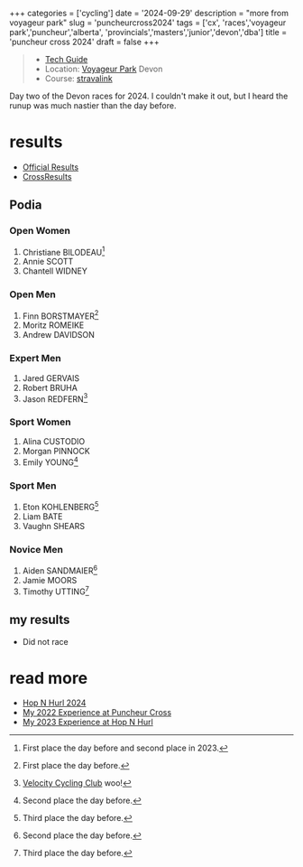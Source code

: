 +++
categories = ['cycling']
date = '2024-09-29'
description = "more from voyageur park"
slug = 'puncheurcross2024'
tags = ['cx', 'races','voyageur park','puncheur','alberta', 'provincials','masters','junior','devon','dba']
title = 'puncheur cross 2024'
draft = false
+++

> * [Tech Guide](https://www.albertabicycle.ab.ca/uploads/files/2024%20Documents/2024%20Tech%20Guides/2024PUNCHEURSept%206.pdf) 
> * Location: [Voyageur Park](../voyageurpark/) Devon
> * Course: [stravalink](http://www.strava.com/segments/37886098)


Day two of the Devon races for 2024. I couldn't make it out, but I heard the runup was much nastier than the day before.
# results

* [Official Results](https://zone4.ca/register.asp?id=35972)
* [CrossResults](https://www.crossresults.com/race/12479)

## Podia
### Open Women

1. Christiane BILODEAU[^1]
2. Annie SCOTT
3. Chantell WIDNEY

[^1]: First place the day before and second place in 2023.
### Open Men

1. Finn BORSTMAYER[^2]
2. Moritz ROMEIKE
3. Andrew DAVIDSON

[^2]: First place the day before.
### Expert Men

1. Jared GERVAIS
2. Robert BRUHA
3. Jason REDFERN[^3]

[^3]: [Velocity Cycling Club](../vcc/) woo!

### Sport Women

1. Alina CUSTODIO
2. Morgan PINNOCK
3. Emily YOUNG[^4]

[^4]: Second place the day before.
### Sport Men

1. Eton KOHLENBERG[^5]
2. Liam BATE
3. Vaughn SHEARS

[^5]: Third place the day before.
### Novice Men

1. Aiden SANDMAIER[^6]
2. Jamie MOORS
3. Timothy UTTING[^7]

[^6]: Second place the day before.
[^7]: Third place the day before.
## my results

* Did not race

# read more

* [Hop N Hurl 2024](../hopnhurl2024/)
* [My 2022 Experience at Puncheur Cross](../puncheurcross2022/)
* [My 2023 Experience at Hop N Hurl](../hopnhurl2023/)
